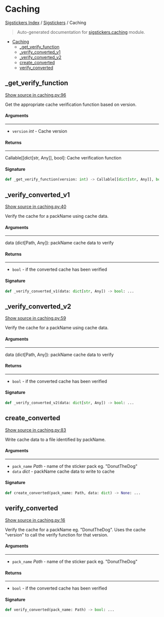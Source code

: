 # Caching

[Sigstickers Index](../README.md#sigstickers-index) / [Sigstickers](./index.md#sigstickers) / Caching

> Auto-generated documentation for [sigstickers.caching](../../../sigstickers/caching.py) module.

- [Caching](#caching)
  - [_get_verify_function](#_get_verify_function)
  - [_verify_converted_v1](#_verify_converted_v1)
  - [_verify_converted_v2](#_verify_converted_v2)
  - [create_converted](#create_converted)
  - [verify_converted](#verify_converted)

## _get_verify_function

[Show source in caching.py:96](../../../sigstickers/caching.py#L96)

Get the appropriate cache verification function based on version.

#### Arguments

----
 - `version` *int* - Cache version

#### Returns

-------
 Callable[[dict[str, Any]], bool]: Cache verification function

#### Signature

```python
def _get_verify_function(version: int) -> Callable[[dict[str, Any]], bool]: ...
```



## _verify_converted_v1

[Show source in caching.py:40](../../../sigstickers/caching.py#L40)

Verify the cache for a packName using cache data.

#### Arguments

----
 data (dict[Path, Any]): packName cache data to verify

#### Returns

-------
 - `bool` - if the converted cache has been verified

#### Signature

```python
def _verify_converted_v1(data: dict[str, Any]) -> bool: ...
```



## _verify_converted_v2

[Show source in caching.py:59](../../../sigstickers/caching.py#L59)

Verify the cache for a packName using cache data.

#### Arguments

----
 data (dict[Path, Any]): packName cache data to verify

#### Returns

-------
 - `bool` - if the converted cache has been verified

#### Signature

```python
def _verify_converted_v2(data: dict[str, Any]) -> bool: ...
```



## create_converted

[Show source in caching.py:83](../../../sigstickers/caching.py#L83)

Write cache data to a file identified by packName.

#### Arguments

----
 - `pack_name` *Path* - name of the sticker pack eg. "DonutTheDog"
 - `data` *dict* - packName cache data to write to cache

#### Signature

```python
def create_converted(pack_name: Path, data: dict) -> None: ...
```



## verify_converted

[Show source in caching.py:16](../../../sigstickers/caching.py#L16)

Verify the cache for a packName eg. "DonutTheDog". Uses the cache "version"
to call the verify function for that version.

#### Arguments

----
 - `pack_name` *Path* - name of the sticker pack eg. "DonutTheDog"

#### Returns

-------
 - `bool` - if the converted cache has been verified

#### Signature

```python
def verify_converted(pack_name: Path) -> bool: ...
```